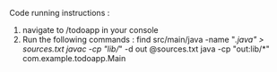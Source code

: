 Code running instructions :
1) navigate to /todoapp in your console
2) Run the following commands :
   find src/main/java -name "*.java" > sources.txt
   javac -cp "lib/*" -d out @sources.txt
   java -cp "out:lib/*" com.example.todoapp.Main
